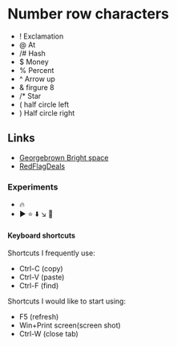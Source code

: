 # Number row characters
- ! Exclamation 
- @ At
- /# Hash
- $ Money 
- % Percent
- ^ Arrow up 
- & firgure 8 
- /* Star
- ( half circle left
- ) Half circle right 



## Links
- [Georgebrown Bright space](https://www.georgebrown.ca/teaching-and-learning-exchange/educational-technology/d2l-brightspace/faculty/brightspace-access)
- [RedFlagDeals](https://www.redflagdeals.com/)

### Experiments 
- :fire:
- :arrow_forward: :star: :arrow_down: :arrow_lower_right: :punch:

#### Keyboard shortcuts
Shortcuts I frequently use: 
- Ctrl-C (copy)
- Ctrl-V (paste)
- Ctrl-F (find)


Shortcuts I would like to start using: 
- F5 (refresh)
- Win+Print screen(screen shot) 
- Ctrl-W (close tab)